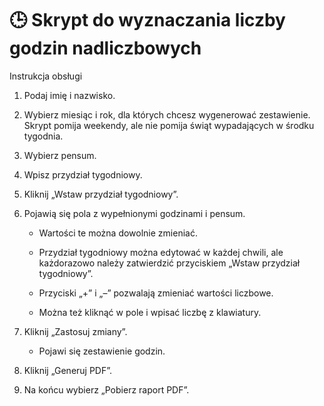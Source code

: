 # 🕒 Skrypt do wyznaczania liczby godzin nadliczbowych
Instrukcja obsługi

1) Podaj imię i nazwisko.

2) Wybierz miesiąc i rok, dla których chcesz wygenerować zestawienie.
Skrypt pomija weekendy, ale nie pomija świąt wypadających w środku tygodnia.

3) Wybierz pensum.

4) Wpisz przydział tygodniowy.

5) Kliknij „Wstaw przydział tygodniowy”.

6) Pojawią się pola z wypełnionymi godzinami i pensum.

    - Wartości te można dowolnie zmieniać.

    - Przydział tygodniowy można edytować w każdej chwili, ale każdorazowo należy zatwierdzić przyciskiem „Wstaw przydział tygodniowy”.

    - Przyciski „+” i „–” pozwalają zmieniać wartości liczbowe.

    - Można też kliknąć w pole i wpisać liczbę z klawiatury.

7) Kliknij „Zastosuj zmiany”.

   - Pojawi się zestawienie godzin.

8) Kliknij „Generuj PDF”.

9) Na końcu wybierz „Pobierz raport PDF”.